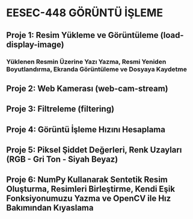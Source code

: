 
# EESEC-448 GÖRÜNTÜ İŞLEME




## Proje 1: Resim Yükleme ve Görüntüleme (load-display-image)
### Yüklenen Resmin Üzerine Yazı Yazma, Resmi Yeniden Boyutlandırma, Ekranda Görüntüleme ve Dosyaya Kaydetme


## Proje 2: Web Kamerası (web-cam-stream)


## Proje 3: Filtreleme (filtering)


## Proje 4: Görüntü İşleme Hızını Hesaplama


## Proje 5: Piksel Şiddet Değerleri, Renk Uzayları (RGB - Gri Ton - Siyah Beyaz)


## Proje 6: NumPy Kullanarak Sentetik Resim Oluşturma, Resimleri Birleştirme, Kendi Eşik Fonksiyonumuzu Yazma ve OpenCV ile Hız Bakımından Kıyaslama


